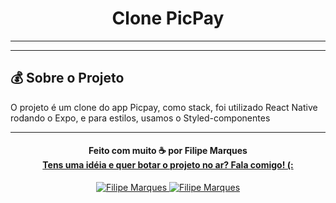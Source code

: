 <h1 align="center">
  Clone PicPay
</h1>



---

---

## :moneybag: Sobre o Projeto

O projeto é um clone do app Picpay, como stack, foi utilizado React Native rodando o Expo, e para estilos, usamos o Styled-componentes

---

<h4 align="center">
  Feito com muito ☕ por Filipe Marques <br/><a href="mailto:filipenmarques1@gmail.com">Tens uma idéia e quer botar o projeto no ar? Fala comigo! (:</a>
</h4>

<p align="center">
  <a href="https://www.linkedin.com/in/filipenmarques1/">
    <img alt="Filipe Marques" src="https://img.shields.io/badge/LinkedIn-filipeNMarques-0e76a8?style=flat&logoColor=white&logo=linkedin">
  </a>
  <a href="https://twitter.com/filipeNMarques">
    <img alt="Filipe Marques" src="https://img.shields.io/twitter/follow/filipeNMarques?style=flat&logoColor=white&logo=Twitter">
  </a>
</p>
